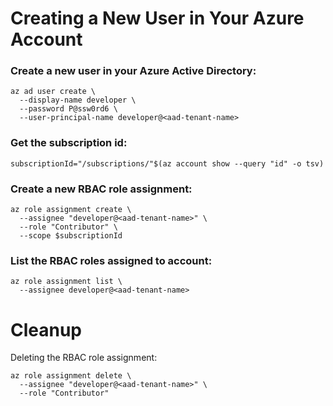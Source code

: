 # Creating a New User in Your Azure Account


### Create a new user in your Azure Active Directory:
```
az ad user create \
  --display-name developer \
  --password P@ssw0rd6 \
  --user-principal-name developer@<aad-tenant-name>
```

### Get the subscription id:
```
subscriptionId="/subscriptions/"$(az account show --query "id" -o tsv)
```

### Create a new RBAC role assignment:
```
az role assignment create \
  --assignee "developer@<aad-tenant-name>" \
  --role "Contributor" \
  --scope $subscriptionId
```

### List the RBAC roles assigned to account:
```
az role assignment list \
  --assignee developer@<aad-tenant-name> 
```

# Cleanup

Deleting the RBAC role assignment:
```
az role assignment delete \
  --assignee "developer@<aad-tenant-name>" \
  --role "Contributor"
```